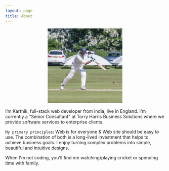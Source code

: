 ```yaml
---
layout: page
title: About
---
```


<p align="center"> 
<img src="/assets/karthik_home_banner.jpg" alt="Karthik Home Banner" width="236px"/>
</p>

I’m Karthik, full-stack web developer from India, live in England. I'm currently a "Senior Consultant" at Torry Harris Business Solutions where we provide software services to enterprise clients.

`My primary principles`: Web is for everyone & Web site should be easy to use. The combination of both is a long-lived investment that helps to achieve business goals. I enjoy turning complex problems into simple, beautiful and intuitive designs.

When I'm not coding, you'll find me watching/playing cricket or spending time with family. 
